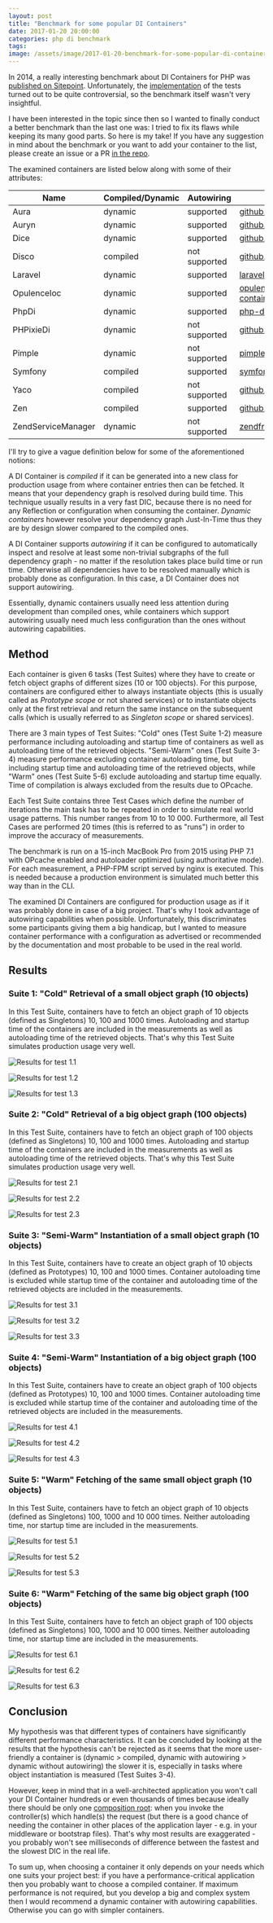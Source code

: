 ```yaml
---
layout: post
title: "Benchmark for some popular DI Containers"
date: 2017-01-20 20:00:00
categories: php di benchmark
tags:
image: /assets/image/2017-01-20-benchmark-for-some-popular-di-containers/cover.jpg
---
```


In 2014, a really interesting benchmark about DI Containers for PHP was [published on Sitepoint][sitepoint-article].
Unfortunately, the [implementation][old-benchmark] of the tests turned out to be quite controversial, so the benchmark
itself wasn't very insightful.

I have been interested in the topic since then so I wanted to finally conduct a better benchmark than the last one was:
I tried to fix its flaws while keeping its many good parts. So here is my take! If you have any suggestion in mind about
the benchmark or you want to add your container to the list, please create an issue or a PR [in the repo][github-repo].

The examined containers are listed below along with some of their attributes:

| Name               | Compiled/Dynamic | Autowiring      | Project URL                                                                                            |
|--------------------|------------------|-----------------|--------------------------------------------------------------------------------------------------------|
| Aura               | dynamic          | supported       | [github.com/auraphp/Aura.Di](https://github.com/auraphp/Aura.Di)                                       |
| Auryn              | dynamic          | supported       | [github.com/rdlowrey/auryn](https://github.com/rdlowrey/auryn)                                         |
| Dice               | dynamic          | supported       | [github.com/Level-2/Dice](https://github.com/Level-2/Dice)                                             |
| Disco              | compiled         | not supported   | [github.com/bitExpert/disco](https://github.com/bitExpert/disco)                                       |
| Laravel            | dynamic          | supported       | [laravel.com/docs/5.3/container](https://laravel.com/docs/5.3/container)                               |
| OpulenceIoc        | dynamic          | supported       | [opulencephp.com/docs/1.0/ioc-container](www.opulencephp.com/docs/1.0/ioc-container)                   |
| PhpDi              | dynamic          | supported       | [php-di.org/](http://php-di.org/)                                                                      |
| PHPixieDi          | dynamic          | not supported   | [github.com/phpixie/di](https://github.com/phpixie/di)                                                 |
| Pimple             | dynamic          | not supported   | [pimple.sensiolabs.org/](http://pimple.sensiolabs.org/ )                                               |
| Symfony            | compiled         | supported       | [symfony.com/doc/3.2/components/...](http://symfony.com/doc/3.2/components/dependency_injection.html)  |
| Yaco               | compiled         | not supported   | [github.com/thecodingmachine/yaco](https://github.com/thecodingmachine/yaco)                           |
| Zen                | compiled         | supported       | [github.com/woohoolabs/zen](https://github.com/woohoolabs/zen)                                         |
| ZendServiceManager | dynamic          | not supported   | [zendframework.github.io/...](https://zendframework.github.io/zend-servicemanager/)                    |

I'll try to give a vague definition below for some of the aforementioned notions:

A DI Container is _compiled_ if it can be generated into a new class for production usage from where container entries
then can be fetched. It means that your dependency graph is resolved during build time. This technique usually results
in a very fast DIC, because there is no need for any Reflection or configuration when consuming the container.
_Dynamic containers_ however resolve your dependency graph Just-In-Time thus they are by design slower compared to the compiled
ones.

A DI Container supports _autowiring_ if it can be configured to automatically inspect and resolve at least some
non-trivial subgraphs of the full dependency graph - no matter if the resolution takes place build time or run time.
Otherwise all dependencies have to be resolved manually which is probably done as configuration. In this case, a
DI Container does not support autowiring.

Essentially, dynamic containers usually need less attention during development than compiled ones, while containers
which support autowiring usually need much less configuration than the ones without autowiring capabilities.

## Method

Each container is given 6 tasks (Test Suites) where they have to create or fetch object graphs of different
sizes (10 or 100 objects). For this purpose, containers are configured either to always instantiate objects (this is
usually called as _Prototype scope_ or not shared services) or to instantiate objects only at the first retrieval and
return the same instance on the subsequent calls (which is usually referred to as _Singleton scope_ or shared services).

There are 3 main types of Test Suites: "Cold" ones (Test Suite 1-2) measure performance including autoloading and
startup time of containers as well as autoloading time of the retrieved objects. "Semi-Warm" ones (Test Suite 3-4)
measure performance excluding container autoloading time, but including startup time and autoloading time of the
retrieved objects, while "Warm" ones (Test Suite 5-6) exclude autoloading and startup time equally. Time of compilation
is always excluded from the results due to OPcache.

Each Test Suite contains three Test Cases which define the number of iterations the main task has to be repeated in
order to simulate real world usage patterns. This number ranges from 10 to 10 000. Furthermore, all Test Cases are
performed 20 times (this is referred to as "runs") in order to improve the accuracy of measurements.

The benchmark is run on a 15-inch MacBook Pro from 2015 using PHP 7.1 with OPcache enabled and autoloader
optimized (using authoritative mode). For each measurement, a PHP-FPM script served by nginx is executed. This is
needed because a production environment is simulated much better this way than in the CLI.

The examined DI Containers are configured for production usage as if it was probably done in case of a big project.
That's why I took advantage of autowiring capabilities when possible. Unfortunately, this discriminates some
participants giving them a big handicap, but I wanted to measure container performance with a configuration as
advertised or recommended by the documentation and most probable to be used in the real world.

## Results

### Suite 1: "Cold" Retrieval of a small object graph (10 objects)

In this Test Suite, containers have to fetch an object graph of 10 objects (defined as Singletons) 10, 100 and 1000
times. Autoloading and startup time of the containers are included in the measurements as well as autoloading time of
the retrieved objects. That's why this Test Suite simulates production usage very well.

![Results for test 1.1][result-11]

![Results for test 1.2][result-12]

![Results for test 1.3][result-13]

### Suite 2: "Cold" Retrieval of a big object graph (100 objects)

In this Test Suite, containers have to fetch an object graph of 100 objects (defined as Singletons) 10, 100 and 1000
times. Autoloading and startup time of the containers are included in the measurements as well as autoloading time of
the retrieved objects. That's why this Test Suite simulates production usage very well.

![Results for test 2.1][result-21]

![Results for test 2.2][result-22]

![Results for test 2.3][result-23]

### Suite 3: "Semi-Warm" Instantiation of a small object graph (10 objects)

In this Test Suite, containers have to create an object graph of 10 objects (defined as Prototypes) 10, 100 and 1000
times. Container autoloading time is excluded while startup time of the container and autoloading time of the retrieved
objects are included in the measurements.

![Results for test 3.1][result-31]

![Results for test 3.2][result-32]

![Results for test 3.3][result-33]

### Suite 4: "Semi-Warm" Instantiation of a big object graph (100 objects)

In this Test Suite, containers have to create an object graph of 100 objects (defined as Prototypes) 10, 100 and 1000
times. Container autoloading time is excluded while startup time of the container and autoloading time of the retrieved
objects are included in the measurements.

![Results for test 4.1][result-41]

![Results for test 4.2][result-42]

![Results for test 4.3][result-43]

### Suite 5: "Warm" Fetching of the same small object graph (10 objects)
  
In this Test Suite, containers have to fetch an object graph of 10 objects (defined as Singletons) 100, 1000 and 10 000
times. Neither autoloading time, nor startup time are included in the measurements.

![Results for test 5.1][result-51]

![Results for test 5.2][result-52]

![Results for test 5.3][result-53]

### Suite 6: "Warm" Fetching of the same big object graph (100 objects)

In this Test Suite, containers have to fetch an object graph of 100 objects (defined as Singletons) 100, 1000 and 10 000
times. Neither autoloading time, nor startup time are included in the measurements.

![Results for test 6.1][result-61]

![Results for test 6.2][result-62]

![Results for test 6.3][result-63]

## Conclusion

My hypothesis was that different types of containers have significantly different performance characteristics. It can
be concluded by looking at the results that the hypothesis can't be rejected as it seems that the more user-friendly a
container is (dynamic > compiled, dynamic with autowiring > dynamic without autowiring) the slower it is, especially in
tasks where object instantiation is measured (Test Suites 3-4).

However, keep in mind that in a well-architected application you won't call your DI Container hundreds or even thousands
of times because ideally there should be only one [composition root][composition-root]: when you invoke the
controller(s) which handle(s) the request (but there is a good chance of needing the container in other places of the
application layer - e.g. in your middleware or bootstrap files). That's why most results are exaggerated - you probably
won't see milliseconds of difference between the fastest and the slowest DIC in the real life.

To sum up, when choosing a container it only depends on your needs which one suits your project best: if you have a
performance-critical application then you probably want to choose a compiled container. If maximum performance is not
required, but you develop a big and complex system then I would recommend a dynamic container with autowiring
capabilities. Otherwise you can go with simpler containers.

[sitepoint-article]: https://www.sitepoint.com/php-dependency-injection-container-performance-benchmarks/
[old-benchmark]: https://github.com/TomBZombie/php-dependency-injection-benchmarks
[github-repo]: https://github.com/kocsismate/php-di-container-benchmarks
[jekyll-help]: https://github.com/jekyll/jekyll-help
[composition-root]: http://blog.ploeh.dk/2011/07/28/CompositionRoot/

[containers]: /assets/image/2017-01-20-benchmark-for-some-popular-di-containers/containers.jpg
[result-11]: /assets/image/2017-01-20-benchmark-for-some-popular-di-containers/result-11.jpg
[result-12]: /assets/image/2017-01-20-benchmark-for-some-popular-di-containers/result-12.jpg
[result-13]: /assets/image/2017-01-20-benchmark-for-some-popular-di-containers/result-13.jpg
[result-21]: /assets/image/2017-01-20-benchmark-for-some-popular-di-containers/result-21.jpg
[result-22]: /assets/image/2017-01-20-benchmark-for-some-popular-di-containers/result-22.jpg
[result-23]: /assets/image/2017-01-20-benchmark-for-some-popular-di-containers/result-23.jpg
[result-31]: /assets/image/2017-01-20-benchmark-for-some-popular-di-containers/result-31.jpg
[result-32]: /assets/image/2017-01-20-benchmark-for-some-popular-di-containers/result-32.jpg
[result-33]: /assets/image/2017-01-20-benchmark-for-some-popular-di-containers/result-33.jpg
[result-41]: /assets/image/2017-01-20-benchmark-for-some-popular-di-containers/result-41.jpg
[result-42]: /assets/image/2017-01-20-benchmark-for-some-popular-di-containers/result-42.jpg
[result-43]: /assets/image/2017-01-20-benchmark-for-some-popular-di-containers/result-43.jpg
[result-51]: /assets/image/2017-01-20-benchmark-for-some-popular-di-containers/result-51.jpg
[result-52]: /assets/image/2017-01-20-benchmark-for-some-popular-di-containers/result-52.jpg
[result-53]: /assets/image/2017-01-20-benchmark-for-some-popular-di-containers/result-53.jpg
[result-61]: /assets/image/2017-01-20-benchmark-for-some-popular-di-containers/result-61.jpg
[result-62]: /assets/image/2017-01-20-benchmark-for-some-popular-di-containers/result-62.jpg
[result-63]: /assets/image/2017-01-20-benchmark-for-some-popular-di-containers/result-63.jpg
